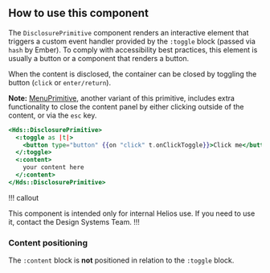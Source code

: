 
## How to use this component

The `DisclosurePrimitive` component renders an interactive element that triggers a custom event handler provided by the `:toggle` block (passed via `hash` by Ember). To comply with accessibility best practices, this element is usually a button or a component that renders a button.

When the content is disclosed, the container can be closed by toggling the button (`click` or `enter/return`).

**Note:** [MenuPrimitive](/utilities/menu-primitive), another variant of this primitive, includes extra functionality to close the content panel by either clicking outside of the content, or via the `esc` key.


```handlebars
<Hds::DisclosurePrimitive>
  <:toggle as |t|>
    <button type="button" {{on "click" t.onClickToggle}}>Click me</button>
  </:toggle>
  <:content>
    your content here
  </:content>
</Hds::DisclosurePrimitive>
```
!!! callout

This component is intended only for internal Helios use. If you need to use it, contact the Design Systems Team.
!!!

### Content positioning

The `:content` block is **not** positioned in relation to the `:toggle` block.

